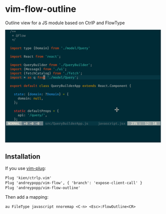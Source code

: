# vim-flow-outline

Outline view for a JS module based on CtrlP and FlowType

![screencast][screencast]

## Installation

If you use [vim-plug][]:

    Plug 'kien/ctrlp.vim'
    Plug 'andreypopp/vim-flow', { 'branch': 'expose-client-call' }
    Plug 'andreypopp/vim-flow-outline'

Then add a mapping:

    au FileType javascript nnoremap <C-n> <Esc>:FlowOutline<CR>

[vim-plug]: https://github.com/junegunn/vim-plug
[screencast]: ./screencast.gif
